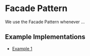 # Facade Pattern

We use the Facade Pattern whenever ...
## Example Implementations
* [Example 1](example1/README.md)

